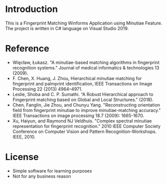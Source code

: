 # Introduction
 This is a Fingerprint Matching Winforms Application using Minutiae Feature. The project is written in C# language on Visual Studio 2019.

# Reference
- Więcław, Łukasz. "A minutiae-based matching algorithms in fingerprint recognition 
systems." Journal of medical informatics & technologies 13 (2009).
- F. Chen, X. Huang, J. Zhou, Hierarchical minutiae matching for fingerprint and palmprint 
identification, IEEE Transactions on Image Processing 22 (2013) 4964–4971.
- Leslie, Shoba and C. P. Sumathi. “A Robust Hierarchical approach to Fingerprint 
matching based on Global and Local Structures.” (2018).
- Chen, Fanglin, Jie Zhou, and Chunyu Yang. "Reconstructing orientation field from 
fingerprint minutiae to improve minutiae-matching accuracy." IEEE Transactions on image 
processing 18.7 (2009): 1665-1670.
- Xu, Haiyun, and Raymond NJ Veldhuis. "Complex spectral minutiae representation for 
fingerprint recognition." 2010 IEEE Computer Society Conference on Computer Vision and 
Pattern Recognition-Workshops. IEEE, 2010.

# License
- Simple software for learning purposes
- Not for any business reason

